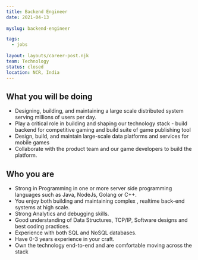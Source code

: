 ```yaml
---
title: Backend Engineer
date: 2021-04-13
 
myslug: backend-engineer

tags: 
  - jobs
  
layout: layouts/career-post.njk
team: Technology
status: closed
location: NCR, India
---
```

## What you will be doing
- Designing, building, and maintaining a large scale distributed system serving millions of users per day.
- Play a critical role in building and shaping our technology stack - build backend for competitive gaming and build suite of game publishing tool
- Design, build, and maintain large-scale data platforms and services for mobile games
- Collaborate with the product team and our game developers to build the platform.

## Who you are
- Strong in Programming in one or more server side programming languages such as Java, NodeJs, Golang or C++.
- You enjoy both building and maintaining complex , realtime back-end systems at high scale.
- Strong Analytics and debugging skills.
- Good understanding of Data Structures, TCP/IP, Software designs and best coding practices.
- Experience with both SQL and NoSQL databases.
- Have 0-3 years experience in your craft.
- Own the technology end-to-end and are comfortable moving across the stack 
